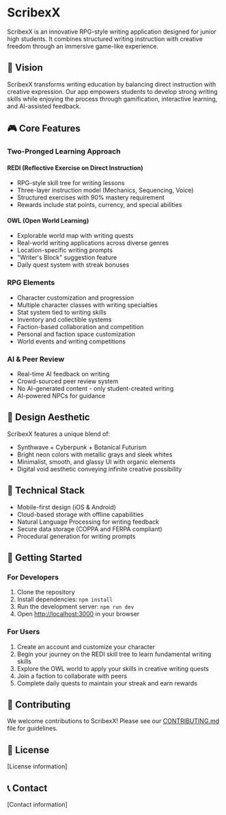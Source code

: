 # ScribexX

ScribexX is an innovative RPG-style writing application designed for junior high students. It combines structured writing instruction with creative freedom through an immersive game-like experience.

## 🌟 Vision

ScribexX transforms writing education by balancing direct instruction with creative expression. Our app empowers students to develop strong writing skills while enjoying the process through gamification, interactive learning, and AI-assisted feedback.

## 🎮 Core Features

### Two-Pronged Learning Approach

#### REDI (Reflective Exercise on Direct Instruction)
- RPG-style skill tree for writing lessons
- Three-layer instruction model (Mechanics, Sequencing, Voice)
- Structured exercises with 90% mastery requirement
- Rewards include stat points, currency, and special abilities

#### OWL (Open World Learning)
- Explorable world map with writing quests
- Real-world writing applications across diverse genres
- Location-specific writing prompts
- "Writer's Block" suggestion feature
- Daily quest system with streak bonuses

### RPG Elements

- Character customization and progression
- Multiple character classes with writing specialties
- Stat system tied to writing skills
- Inventory and collectible systems
- Faction-based collaboration and competition
- Personal and faction space customization
- World events and writing competitions

### AI & Peer Review

- Real-time AI feedback on writing
- Crowd-sourced peer review system
- No AI-generated content - only student-created writing
- AI-powered NPCs for guidance

## 🎨 Design Aesthetic

ScribexX features a unique blend of:
- Synthwave + Cyberpunk + Botanical Futurism
- Bright neon colors with metallic grays and sleek whites
- Minimalist, smooth, and glassy UI with organic elements
- Digital void aesthetic conveying infinite creative possibility

## 🔧 Technical Stack

- Mobile-first design (iOS & Android)
- Cloud-based storage with offline capabilities
- Natural Language Processing for writing feedback
- Secure data storage (COPPA and FERPA compliant)
- Procedural generation for writing prompts

## 🚀 Getting Started

### For Developers

1. Clone the repository
2. Install dependencies: `npm install`
3. Run the development server: `npm run dev`
4. Open [http://localhost:3000](http://localhost:3000) in your browser

### For Users

1. Create an account and customize your character
2. Begin your journey on the REDI skill tree to learn fundamental writing skills
3. Explore the OWL world to apply your skills in creative writing quests
4. Join a faction to collaborate with peers
5. Complete daily quests to maintain your streak and earn rewards

## 📝 Contributing

We welcome contributions to ScribexX! Please see our [CONTRIBUTING.md](CONTRIBUTING.md) file for guidelines.

## 📄 License

[License information]

## 📞 Contact

[Contact information]
